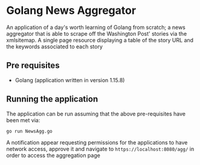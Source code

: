 # Golang News Aggregator

An application of a day's worth learning of Golang from scratch; a news aggregator that is able to scrape off the Washington Post' stories via the xmlsitemap. A single page resource displaying a table of the story URL and the keywords associated to each story

## Pre requisites

- Golang (application written in version 1.15.8)

## Running the application

The application can be run assuming that the above pre-requisites have been met via:

`go run NewsAgg.go`

A notification appear requesting permissions for the applications to have network access, approve it and navigate to `https://localhost:8080/agg/` in order to access the aggregation page 